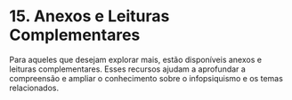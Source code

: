 # 15. Anexos e Leituras Complementares

Para aqueles que desejam explorar mais, estão disponíveis anexos e leituras complementares. Esses recursos ajudam a aprofundar a compreensão e ampliar o conhecimento sobre o infopsiquismo e os temas relacionados.
